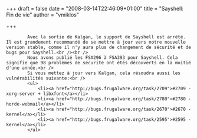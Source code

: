 
+++
draft = false
date = "2008-03-14T22:46:09+01:00"
title = "Sayshell: Fin de vie"
author = "vmiklos"

+++

            Avec la sortie de Kalgan, le support de Sayshell est arrété. Il est grandement recommandé de se mettre à jour vers notre nouvelle version stable, comme il n'y aura plus de changement de sécurité et de bugs pour Sayshell.<br /><br />
            Nous avons publié les FSA296 à FSA393 pour Sayshell. Cela signifie que 98 problèmes de sécurité ont étés découverts en la moitié d'une année.<br />
            Si vous mettez à jour vers Kalgan, cela résoudra aussi les vulnérabilités suivante:<br />
            <ul>
                <li><a href="http://bugs.frugalware.org/task/2709">#2709 - xorg-server + libxfont</a></li>
                <li><a href="http://bugs.frugalware.org/task/2780">#2780 - horde-webmail</a></li>
                <li><a href="http://bugs.frugalware.org/task/2670">#2670 - kernel</a></li>
                <li><a href="http://bugs.frugalware.org/task/2595">#2595 - kernel</a></li>
            </ul>
            
        